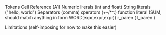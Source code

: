 Tokens
Cell Reference (A1)
Numeric literals (int and float)
String literals ("hello, world")
Separators (comma)
operators (+-/\*^:)
function literal (SUM, should match anything in form WORD(expr,expr,expr))
r_paren (
l_paren )

Limitations (self-imposing for now to make this easier)
